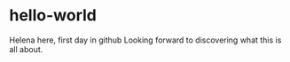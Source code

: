 # hello-world
Helena here, first day in github
Looking forward to discovering what this is all about. 
